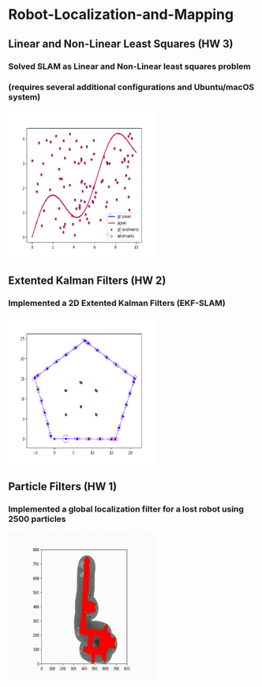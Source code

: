 ﻿# Robot-Localization-and-Mapping
 ## Linear and Non-Linear Least Squares (HW 3) 
### Solved SLAM as Linear and Non-Linear least squares problem 
### (requires several additional configurations and Ubuntu/macOS system)
<img src="Pictures/HW3 result.png" width="300" height="300" />

 ## Extented Kalman Filters (HW 2) 
### Implemented a 2D Extented Kalman Filters (EKF-SLAM) 
<img src="Pictures/HW2 result.png" width="300" height="300" />

## Particle Filters (HW 1) 
### Implemented a global localization filter for a lost robot using 2500 particles
<img src="Pictures/HW1result.gif" width="300" height="300" />

